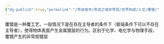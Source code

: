 ```yaml
---
{"dg-publish":true,"permalink":"/奇迹城市/奇迹之城世界观/世界构成/人文/覆镀/","dgPassFrontmatter":true}
---
```


覆镀是一种覆工艺，一般情况下是在存在主导者的条件下（极端条件下可以不存在主导者），使得物体表面产生金属镀层的行为。区别于化学、电化学与物理手段，覆镀产生的非常规镀层